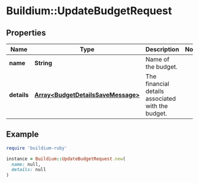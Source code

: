 # Buildium::UpdateBudgetRequest

## Properties

| Name | Type | Description | Notes |
| ---- | ---- | ----------- | ----- |
| **name** | **String** | Name of the budget. |  |
| **details** | [**Array&lt;BudgetDetailsSaveMessage&gt;**](BudgetDetailsSaveMessage.md) | The financial details associated with the budget. |  |

## Example

```ruby
require 'buildium-ruby'

instance = Buildium::UpdateBudgetRequest.new(
  name: null,
  details: null
)
```

